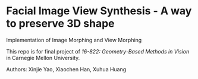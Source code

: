 # Facial Image View Synthesis - A way to preserve 3D shape
Implementation of Image Morphing and View Morphing

This repo is for final project of *16-822: Geometry-Based Methods in Vision* in Carnegie Mellon University.

Authors: Xinjie Yao, Xiaochen Han, Xuhua Huang
